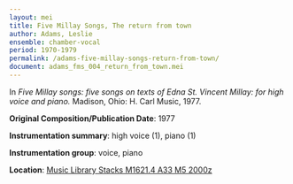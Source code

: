 ```yaml
---
layout: mei
title: Five Millay Songs, The return from town
author: Adams, Leslie
ensemble: chamber-vocal
period: 1970-1979
permalink: /adams-five-millay-songs-return-from-town/
document: adams_fms_004_return_from_town.mei
---
```


In *Five Millay songs: five songs on texts of Edna St. Vincent Millay: for high voice and piano.* Madison, Ohio: H. Carl Music, 1977.

**Original Composition/Publication Date**: 1977

**Instrumentation summary**: high voice (1), piano (1)

**Instrumentation group**: voice, piano

**Location**: <a href="https://tufts.primo.exlibrisgroup.com/permalink/01TUN_INST/1kc9gia/alma991011097839703851" target="_blank"> Music Library Stacks M1621.4 A33 M5 2000z</a>
